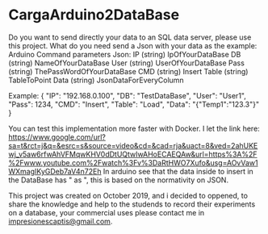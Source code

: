 # CargaArduino2DataBase
Do you want to send directly your data to an SQL data server, please use this project.
What do you need send a Json with your data as the example:
Arduino Command parameters Json:
  IP (string)     IpOfYourDataBase
  DB (string)     NameOfYourDataBase
  User (string)   UserOfYourDataBase
  Pass (string)   ThePassWordOfYourDataBase
  CMD (string)    Insert
  Table (string)  TableToPoint
  Data (string)   JsonDataForEveryColumn
  
Example:
{
  "IP": "192.168.0.100",
  "DB": "TestDataBase",
  "User": "User1",
  "Pass": 1234,
  "CMD": "Insert",
  "Table": "Load",
  "Data": "{\"Temp1\":\"123.3\"}"
}

You can test this implementation more faster with Docker. I let the link here:
https://www.google.com/url?sa=t&rct=j&q=&esrc=s&source=video&cd=&cad=rja&uact=8&ved=2ahUKEwj_v5aw6rfwAhVFMqwKHV0dDtUQtwIwAHoECAEQAw&url=https%3A%2F%2Fwww.youtube.com%2Fwatch%3Fv%3DaRtHWO7Xufo&usg=AOvVaw1WXmagIKyGDeb7aV4n72Eh
In arduino see that the data inside to insert in the DataBase has \" as ", this is based on the normativity on JSON.

This project was created on October 2019, and i decided to oppened, to share the knowledge and help to the studends to record their
experiments on a database, your commercial uses please contact me in impresionescaptis@gmail.com.
